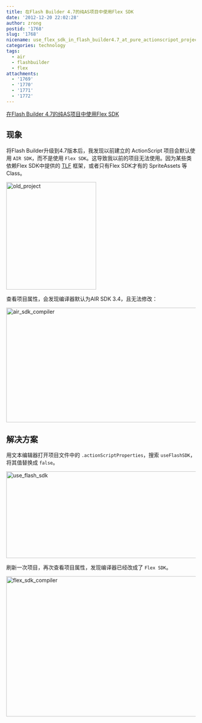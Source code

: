 ```yaml
---
title: 在Flash Builder 4.7的纯AS项目中使用Flex SDK
date: '2012-12-20 22:02:28'
author: zrong
postid: '1768'
slug: '1768'
nicename: use_flex_sdk_in_flash_builder4.7_at_pure_actionscripot_project
categories: technology
tags:
  - air
  - flashbuilder
  - flex
attachments:
  - '1769'
  - '1770'
  - '1771'
  - '1772'
---
```


[在Flash Builder 4.7的纯AS项目中使用Flex SDK](http://blog.zengrong.net/post/1768.html)

## 现象

将Flash Builder升级到4.7版本后，我发现以前建立的 ActionScript 项目会默认使用 `AIR SDK`，而不是使用 `Flex SDK`。这导致我以前的项目无法使用。因为某些类依赖Flex SDK中提供的 [TLF](http://zengrong.net/post/tag/tlf) 框架，或者只有Flex SDK才有的 SpriteAssets 等Class。

<img src="/uploads/2012/12/old_project.png" alt="old_project" width="239" height="285" class="aligncenter size-full wp-image-1771" />

查看项目属性，会发现编译器默认为AIR SDK 3.4，且无法修改：

<img src="/uploads/2012/12/air_sdk_compiler.png" alt="air_sdk_compiler" width="521" height="304" class="aligncenter size-full wp-image-1769" />

## 解决方案

用文本编辑器打开项目文件中的 `.actionScriptProperties`，搜索 `useFlashSDK`，将其值替换成 `false`。

<img src="/uploads/2012/12/use_flash_sdk.png" alt="use_flash_sdk" width="781" height="230" class="aligncenter size-full wp-image-1772" />

刷新一次项目，再次查看项目属性，发现编译器已经改成了 `Flex SDK`。

<img src="/uploads/2012/12/flex_sdk_compiler.png" alt="flex_sdk_compiler" width="530" height="372" class="aligncenter size-full wp-image-1770" />
